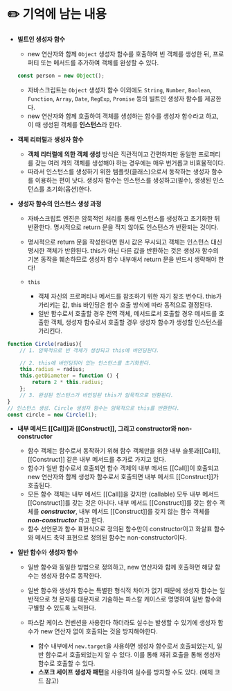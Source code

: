 # ✏️ 기억에 남는 내용
- **빌트인 생성자 함수** 
  + new 연산자와 함께 `Object` 생성자 함수를 호출하여 빈 객체를 생성한 뒤, 프로퍼티 또는 메서드를 추가하여 객체를 완성할 수 있다.
  ```javascript
  const person = new Object();  
  ```
  + 자바스크립트는 `Object` 생성자 함수 이외에도 `String`, `Number`, `Boolean`, `Function`, `Array`, `Date`, `RegExp`, `Promise` 등의 빌트인 생성자 함수를 제공한다.
  + new 연산자와 함께 호출하여 객체를 생성하는 함수를 생성자 함수라고 하고, 이 때 생성된 객체를 **인스턴스**라 한다.

- **객체 리터럴**과 **생성자 함수** 
  + **객체 리터럴에 의한 객체 생성** 방식은 직관적이고 간편하지만 동일한 프로퍼티를 갖는 여러 개의 객체를 생성해야 하는 경우에는 매우 번거롭고 비효율적이다.
  + 따라서 인스턴스를 생성하기 위한 템플릿(클래스)으로서 동작하는 생성자 함수를 이용하는 편이 낫다. 생성자 함수는 인스턴스를 생성하고(필수), 생생된 인스턴스를 초기화(옵션)한다.

- **생성자 함수의 인스턴스 생성 과정**
  + 자바스크립트 엔진은 암묵적인 처리를 통해 인스턴스를 생성하고 초기화한 뒤 반환한다. 명시적으로 return 문을 적지 않아도 인스턴스가 반환되는 것이다.

  + 명시적으로 return 문을 작성한다면 원시 값은 무시되고 객체는 인스턴스 대신 명시한 객체가 반환된다. this가 아닌 다른 값을 반환하는 것은 생성자 함수의 기본 동작을 훼손하므로 생성자 함수 내부애서 return 문을 반드시 생략해야 한다!
  + `this`
    * 객체 자신의 프로퍼티나 메서드를 참조하기 위한 자기 참조 변수다. this가 가리키는 값, this 바인딩은 함수 호출 방식에 따라 동적으로 결정된다.
    * 일반 함수로서 호출할 경우 전역 객체, 메서드로서 호출할 경우 메서드를 호출한 객체, 생성자 함수로서 호출할 경우 생성자 함수가 생성할 인스턴스를 가리킨다.
```javascript
function Circle(radius){
    // 1. 암묵적으로 빈 객체가 생성되고 this에 바인딩된다.

    // 2. this에 바인딩되어 있는 인스턴스를 초기화한다.
    this.radius = radius;
    this.getDiameter = function () {
        return 2 * this.radius;
    };
    // 3. 완성된 인스턴스가 바인딩된 this가 암묵적으로 반환된다.
} 
// 인스턴스 생성. Circle 생성자 함수는 암묵적으로 this를 반환한다.
const circle = new Circle(1);
```

- **내부 메서드 [[Call]]과 [[Construct]], 그리고 constructor와 non-constructor**
  + 함수 객체는 함수로서 동작하기 위해 함수 객체만을 위한 내부 슬롯과[[Call]], [[Construct]] 같은 내부 메서드를 추가로 가지고 있다.
  + 함수가 일반 함수로서 호출되면 함수 객체의 내부 메서드 [[Call]]이 호출되고 new 연산자와 함께 생성자 함수로서 호출되면 내부 메서드 [[Construct]]가 호출된다. 
  + 모든 함수 객체는 내부 메서드 [[Call]]을 갖지만 (callable) 모두 내부 메서드 [[Construct]]를 갖는 것은 아니다. 내부 메서드 [[Construct]]를 갖는 함수 객체를 ***constructor***, 내부 메서드 [[Construct]]를 갖지 않는 함수 객체를 ***non-constructor*** 라고 한다.
  + 함수 선언문과 함수 표현식으로 정의된 함수만이 constructor이고 화살표 함수와 메서드 축약 표현으로 정의된 함수는 non-constructor이다.

- **일반 함수**와 **생성자 함수**
  + 일반 함수와 동일한 방법으로 정의하고, new 연산자와 함께 호출하면 해당 함수는 생성자 함수로 동작한다.

  + 일반 함수와 생성자 함수는 특별한 형식적 차이가 없기 때문에 생성자 함수는 일반적으로 첫 문자를 대문자로 기술하는 파스칼 케이스로 명명하여 일반 함수와 구별할 수 있도록 노력한다.

  + 파스칼 케이스 컨벤션을 사용한다 하더라도 실수는 발생할 수 있기에 생성자 함수가 new 연산자 없이 호출되는 것을 방지해야한다.
    * 함수 내부에서 `new.target`을 사용하면 생성자 함수로서 호출되었는지, 일반 함수로서 호출되었는지 알 수 있다. 이를 통해 재귀 호출을 통해 생성자 함수로 호출할 수 있다.
    * **스포크 세이프 생성자 패턴**을 사용하여 실수를 방지할 수도 있다. (예제 코드 참고)
      
